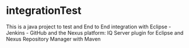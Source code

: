 # integrationTest

This is a java project to test and End to End integration with Eclipse - Jenkins - GitHub 
and the Nexus platform:  IQ Server plugin for Eclipse and Nexus Repository Manager 
with Maven
